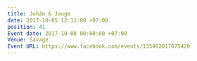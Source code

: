 ```yaml
---
title: Johán & Jauge
date: 2017-10-05 12:11:00 +07:00
position: 41
Event date: 2017-10-08 00:00:00 +07:00
Venue: Savage
Event URL: https://www.facebook.com/events/135492017075420
---
```



